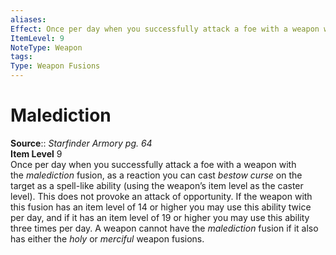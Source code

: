 ```yaml
---
aliases: 
Effect: Once per day when you successfully attack a foe with a weapon with the _malediction_ fusion, as a reaction you can cast _bestow curse_ on the target as a spell-like ability (using the weapon’s item level as the caster level). This does not provoke an attack of opportunity. If the weapon with this fusion has an item level of 14 or higher you may use this ability twice per day, and if it has an item level of 19 or higher you may use this ability three times per day. A weapon cannot have the _malediction_ fusion if it also has either the _holy_ or _merciful_ weapon fusions.
ItemLevel: 9
NoteType: Weapon
tags: 
Type: Weapon Fusions
---
```


# Malediction

**Source**:: _Starfinder Armory pg. 64_  
**Item Level** 9  
Once per day when you successfully attack a foe with a weapon with the _malediction_ fusion, as a reaction you can cast _bestow curse_ on the target as a spell-like ability (using the weapon’s item level as the caster level). This does not provoke an attack of opportunity. If the weapon with this fusion has an item level of 14 or higher you may use this ability twice per day, and if it has an item level of 19 or higher you may use this ability three times per day. A weapon cannot have the _malediction_ fusion if it also has either the _holy_ or _merciful_ weapon fusions.
